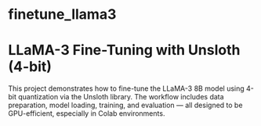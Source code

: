 # finetune_llama3

# LLaMA-3 Fine-Tuning with Unsloth (4-bit)
This project demonstrates how to fine-tune the LLaMA-3 8B model using 4-bit quantization via the Unsloth library. The workflow includes data preparation, model loading, training, and evaluation — all designed to be GPU-efficient, especially in Colab environments.
